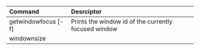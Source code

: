 **Command** | **Desrciptor**
:---------|:---------------
getwindowfocus [-f] | Prints the window id of the currently focused window
windownsize | 
